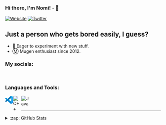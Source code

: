 ### Hi there, I'm Nomi! - 👋 

[![Website](https://img.shields.io/badge/My%20website-37.1k-red?style=for-the-badge&logo=internetexplorer&url=https%3A%2F%2Fhttps://nayuki.neocities.org)](https://nayuki.neocities.org/)
[![Twitter](https://img.shields.io/badge/Twitter-593-white?style=for-the-badge&logo=twitter)](https://twitter.com/nomimugen)

## Just a person who gets bored easily, I guess?

- 🎀 Eager to experiment with new stuff.
- Ⓜ️ Mugen enthusiast since 2012.

### My socials:

[website]: https://nayuki.neocities.org/
[twitter]: https://twitter.com/nomimugen
[youtube]: https://www.youtube.com/@0xNomi

<br>

### Languages and Tools:

<img align="left" alt="Visual Studio Code" width="26px" src="https://raw.githubusercontent.com/github/explore/80688e429a7d4ef2fca1e82350fe8e3517d3494d/topics/visual-studio-code/visual-studio-code.png" />
<img align="left" alt="C++" width="26px" src="https://upload.wikimedia.org/wikipedia/commons/thumb/1/18/ISO_C%2B%2B_Logo.svg/1200px-ISO_C%2B%2B_Logo.svg.png" />
<img align="left" alt="Java" width="26px" src="https://freepikpsd.com/file/2019/10/java-logo-transparent-png-5-Transparent-Images.png" />

<br>
<br>

---

<details>
  <summary>:zap: GitHub Stats</summary>

  ![Nomi's GitHub stats](https://github-readme-stats.vercel.app/api?username=nomeeh)

</details>
